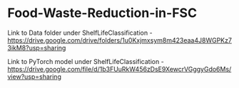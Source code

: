 # Food-Waste-Reduction-in-FSC

Link to Data folder under ShelfLifeClassification - https://drive.google.com/drive/folders/1u0Kxjmxsym8m423eaa4J8WGPKz73ikM8?usp=sharing

Link to PyTorch model under ShelfLifeClassification - https://drive.google.com/file/d/1b3FUuRkW456zDsE9XewcrVGggyGdo6Ms/view?usp=sharing
